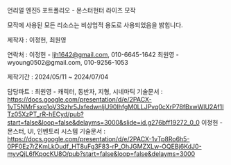 언리얼 엔진5 포트폴리오 - 몬스터헌터 라이즈 모작

모작에 사용된 모든 리소스는 비상업적 용도로 사용되었음을 밝힙니다.

제작자 : 이정헌, 최원영

연락처 : 이정헌 - ljh1642@gmail.com, 010-6645-1642 
        최원영 - wyoung0502‪@gmail.com‬, 010-9256-1053

제작기간 : 2024/05/11 ~ 2024/07/04

담당파트 : 
  최원영 - 캐릭터, 동반자, 지형, 시네마틱
          기술문서 : https://docs.google.com/presentation/d/e/2PACX-1vT5NMrFsxp1oV3Szhr5JxfedwnljU90IhfgM0LLJPvq0cXrP78fBxwWlU2Af1ITz05XzPT_rR-hECyd/pub?start=false&loop=false&delayms=3000&slide=id.g276bff19272_0_0
  이정헌 - 몬스터, UI, 인벤토리 시스템
          기술문서 : https://docs.google.com/presentation/d/e/2PACX-1vTp8Ro6h5-0PF0Ez7rZKmLkOudf_HT8uFg3F83-rP_OhJGMZXLw-OQEBj6KdJ0-myvQjL6fKpocKU8O/pub?start=false&loop=false&delayms=3000
